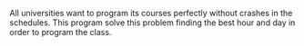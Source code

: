 All universities want to program its courses perfectly without crashes in the schedules. This program solve this problem finding the best hour and day in order to program the class.
